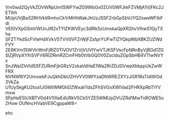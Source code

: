 Vm0wd2QyVkZOVWRpUm1SWFYwZG9WbGx0ZUV0WFJteFZVMjA1VjFKc2JETlhh
MUpUVjBaS2RHVkliRmhoCk1rMHhWakJhUzJSSFZrbGpSbVJYQ2sweWFIbFdi
VEI0VXpGSmVWUnJiR2xTYlZKWVEyc3dlRk5zUmxkaQpXR2hvVlhwS1QyTXha
SFZTYkdScFVteHdXVkV5TVV0VFZrWjFZa1prYUFwTlZYQkpWbXBKZUZWdFVY
ZE8KVm1SWVlrWmFjRlZ0TlVOV1ZrVjVUVlYwVTJKSFVscFpNRnByVjBGd1ZG
SlZjRVpXYlhSVFV6RlZlRmRZCmFHb0tVbGQ0V0ZsclduZGpSbHB4VTIwNVYx
SnJWalZhVldSSFZURmFjbGRzV2xkaVdHaE1Wa2RrZDJGVwpXbkppUkZwWFRX
NVNWRlY2UmxwbFJuQkhDbUZHVVV0WlYzaDNWREZXYzJGR1RsTldiWGd3VkZa
U1UySkgKU2toa1JGWllWMGhDZWxaV1dsZFhSVGxXWlVad2FHRXpRbTlYVmxw
SFpHeE5lUXBTV0d4V1lXeEdURkV5Ck5YZE5WMUpDVUZRd1MwTnROWE5oZHow
OUNncHVabVE9CgppaW8=

ehc